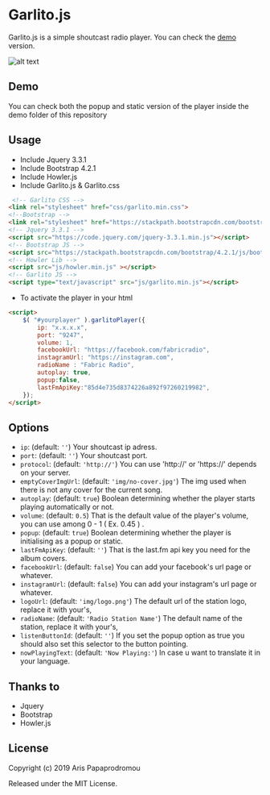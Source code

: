 # Garlito.js 

Garlito.js is a simple shoutcast radio player.  You can check the [demo](https://garlito.fabricradio.com/) version.


![alt text](https://garlito.fabricradio.com/image.png "Garlito.js Demo Popup")


## Demo

You can check both the popup and static version of the player inside the demo folder of this repository

## Usage

- Include Jquery 3.3.1
- Include Bootstrap 4.2.1
- Include Howler.js
- Include Garlito.js & Garlito.css

```html
 <!-- Garlito CSS -->
<link rel="stylesheet" href="css/garlito.min.css">
<!--Bootstrap -->
<link rel="stylesheet" href="https://stackpath.bootstrapcdn.com/bootstrap/4.2.1/css/bootstrap.min.css">
<!-- Jquery 3.3.1 -->
<script src="https://code.jquery.com/jquery-3.3.1.min.js"></script>
<!-- Bootstrap JS -->
<script src="https://stackpath.bootstrapcdn.com/bootstrap/4.2.1/js/bootstrap.min.js"></script>
<!-- Howler Lib -->
<script src="js/howler.min.js" ></script>
<!-- Garlito JS -->
<script type="text/javascript" src="js/garlito.min.js"></script>
```


- To activate the player in your html

```html
<script>
    $( "#yourplayer" ).garlitoPlayer({
        ip: "x.x.x.x",
        port: "9247",
        volume: 1,
        facebookUrl: "https://facebook.com/fabricradio",
        instagramUrl: "https://instagram.com",
        radioName : "Fabric Radio",
        autoplay: true,
        popup:false,
        lastFmApiKey:"85d4e735d8374226a892f97260219982",
    });
</script>
```

## Options

- `ip`: (default: `''`) Your shoutcast ip adress.
- `port`: (default: `''`) Your shoutcast port.
- `protocol`: (default: `'http://'`) You can use 'http://' or 'https://' depends on your server.
- `emptyCoverImgUrl`: (default: `'img/no-cover.jpg'`) The img used when there is not any cover for the current song.
- `autoplay`: (default: `true`) Boolean determining whether the player starts playing automatically or not.
- `volume`: (default: `0.5`) That is the default value of the player's volume, you can use among 0 - 1 ( Ex. 0.45 ) .
- `popup`: (default: `true`) Boolean determining whether the player is initialising as a popup or static.
- `lastFmApiKey`: (default: `''`) That is the last.fm api key you need for the album covers.
- `facebookUrl`: (default: `false`) You can add your facebook's url page or whatever.
- `instagramUrl`: (default: `false`) You can add your instagram's url page or whatever.
- `logoUrl`: (default: `'img/logo.png'`) The default url of the station logo, replace it with your's,
- `radioName`: (default: `'Radio Station Name'`) The default name of the station, replace it with your's,
- `listenButtonId`: (default: `''`) If you set the popup option as true you should also set this selector to the button pointing.
- `nowPlayingText`: (default: `'Now Playing:'`) In case u want to translate it in your language.

## Thanks to
- Jquery
- Bootstrap
- Howler.js

## License
Copyright (c) 2019 Aris Papaprodromou

Released under the MIT License.




